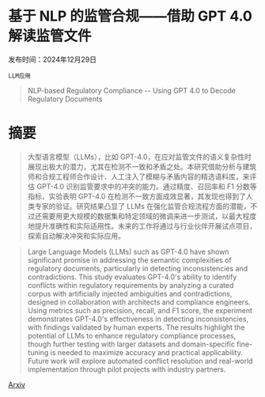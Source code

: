 # 基于 NLP 的监管合规——借助 GPT 4.0 解读监管文件

发布时间：2024年12月29日

`LLM应用`

> NLP-based Regulatory Compliance -- Using GPT 4.0 to Decode Regulatory Documents

# 摘要

> 大型语言模型（LLMs），比如 GPT-4.0，在应对监管文件的语义复杂性时展现出极大的潜力，尤其在检测不一致和矛盾之处。本研究借助分析与建筑师和合规工程师合作设计、人工注入了模糊与矛盾内容的精选语料库，来评估 GPT-4.0 识别监管要求中的冲突的能力。通过精度、召回率和 F1 分数等指标，实验表明 GPT-4.0 在检测不一致方面成效显著，其发现也得到了人类专家的验证。研究结果凸显了 LLMs 在强化监管合规流程方面的潜能，不过还需要用更大规模的数据集和特定领域的微调来进一步测试，以最大程度地提升准确性和实际适用性。未来的工作将通过与行业伙伴开展试点项目，探索自动解决冲突和实际应用。

> Large Language Models (LLMs) such as GPT-4.0 have shown significant promise in addressing the semantic complexities of regulatory documents, particularly in detecting inconsistencies and contradictions. This study evaluates GPT-4.0's ability to identify conflicts within regulatory requirements by analyzing a curated corpus with artificially injected ambiguities and contradictions, designed in collaboration with architects and compliance engineers. Using metrics such as precision, recall, and F1 score, the experiment demonstrates GPT-4.0's effectiveness in detecting inconsistencies, with findings validated by human experts. The results highlight the potential of LLMs to enhance regulatory compliance processes, though further testing with larger datasets and domain-specific fine-tuning is needed to maximize accuracy and practical applicability. Future work will explore automated conflict resolution and real-world implementation through pilot projects with industry partners.

[Arxiv](https://arxiv.org/abs/2412.20602)
